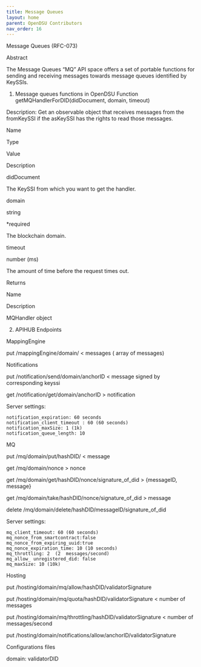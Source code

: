 ```yaml
---
title: Message Queues 
layout: home
parent: OpenDSU Contributors
nav_order: 16
---
```


Message Queues (RFC-073)

Abstract

The Message Queues “MQ” API space offers a set of portable functions for sending and receiving messages towards message queues identified by KeySSIs.
1. Message queues functions in OpenDSU
Function getMQHandlerForDID(didDocument, domain, timeout)

Description: Get an observable object that receives messages from the fromKeySSI if the asKeySSI has the rights to read those messages.

Name
	

Type
	

Value
	

Description

didDocument
	

	

	

The KeySSI from which you want to get the handler.

domain
	

string
	

*required
	

The blockchain domain.

timeout
	

number (ms)
	

	

The amount of time before the request times out.

Returns

Name
	

Description

MQHandler object
	

2. APIHUB Endpoints

MappingEngine

put /mappingEngine/domain/  < messages ( array of messages)

Notifications

put /notification/send/domain/anchorID   < message signed by corresponding keyssi

get /notification/get/domain/anchorID  > notification

Server settings: 

    notification_expiration: 60 seconds
    notification_client_timeout : 60 (60 seconds)
    notification_maxSize: 1 (1k)
    notification_queue_length: 10

MQ

put /mq/domain/put/hashDID/  < message

get /mq/domain/nonce > nonce

get /mq/domain/get/hashDID/nonce/signature_of_did  > {messageID, message}

get /mq/domain/take/hashDID/nonce/signature_of_did  > message

delete /mq/domain/delete/hashDID/messageID/signature_of_did

Server settings: 

    mq_client_timeout: 60 (60 seconds)
    mq_nonce_from_smartcontract:false
    mq_nonce_from_expiring_uuid:true
    mq_nonce_expiration_time: 10 (10 seconds)
    mq_throttling: 2  (2  messages/second)
    mq_allow_ unregistered_did: false
    mq_maxSize: 10 (10k)

Hosting

put /hosting/domain/mq/allow/hashDID/validatorSignature

put /hosting/domain/mq/quota/hashDID/validatorSignature  < number of messages

put /hosting/domain/mq/throttling/hashDID/validatorSignature  < number of messages/second

put /hosting/domain/notifications/allow/anchorID/validatorSignature

Configurations files

domain: validatorDID